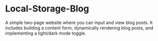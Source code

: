 # Local-Storage-Blog
A simple two-page website where you can input and view blog posts. It includes building a content form, dynamically rendering blog posts, and implementing a light/dark mode toggle.
